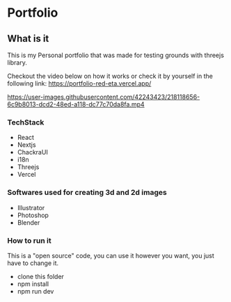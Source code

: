 # Portfolio

## What is it

This is my Personal portfolio that was made for testing grounds with threejs library. 

Checkout the video below on how it works or check it by yourself in the following link: https://portfolio-red-eta.vercel.app/

https://user-images.githubusercontent.com/42243423/218118656-6c9b8013-dcd2-48ed-a118-dc77c70da8fa.mp4


### TechStack

- React
- Nextjs
- ChackraUI
- i18n
- Threejs
- Vercel

### Softwares used for creating 3d and 2d images

- Illustrator
- Photoshop
- Blender

### How to run it

This is a "open source" code, you can use it however you want, you just have to change it.

- clone this folder
- npm install
- npm run dev
